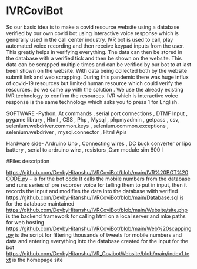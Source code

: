 # IVRCoviBot
So our basic idea is to make a covid resource website using a database verified by our own covid bot using Interactive voice response which is generally used in the call center industry. IVR bot is used to call, play automated voice recording and then receive keypad inputs from the user. This greatly helps in verifying everything. The data can then be stored in the database with a verified tick and then be shown on the website. This data can be scrapped multiple times and can be verified by our bot to at last been shown on the website. With data being collected both by the website submit link and web scrapping. During this pandemic there was huge influx of covid-19 resources but limited human resource which could verify the resources. So we came up with the solution . We use the already existing IVR technology to confirm the resources. IVR which is interactive voice response is the same technology which asks you to press 1 for English.

SOFTWARE -Python, At commands , serial port connections , DTMF Input , pygame library , Html , CSS , Php , Mysql , phpmyadmin , getpass , csv, selenium.webdriver.common.keys , selenium.common.exceptions , selenium.webdriver , mysql.connector , Html Apis

Hardware side- Ardruino Uno , Connecting wires , DC buck converter or lipo battery , serial to ardruino wire , resistors ,Gsm module sim 800 l

#Files description

https://github.com/DevbyHitanshu/IVRCoviBot/blob/main/IVR%20BOT%20CODE.py - is for the bot code It calls the mobile numbers from the database and runs series of pre recorder voice for telling them to put in input, then it records the input and modifies the data into the database wiith verified
https://github.com/DevbyHitanshu/IVRCoviBot/blob/main/Database.sql is for the database maintained
https://github.com/DevbyHitanshu/IVRCoviBot/blob/main/Website/site.php is the backend framework for calling html on a local server and mke paths for web hosting
https://github.com/DevbyHitanshu/IVRCoviBot/blob/main/Web%20scapping.py is the script for filtering thousands of tweets for mobile numbers and data and entering everything into the database created for the input for the bot
https://github.com/DevbyHitanshu/IVR_CovibotWebsite/blob/main/index1.text is the homepage site
